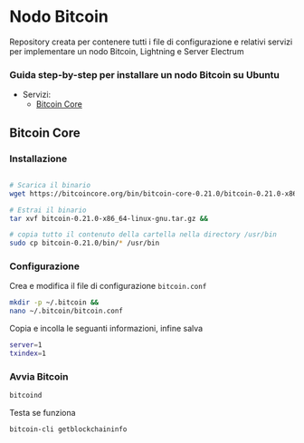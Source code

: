 # Nodo Bitcoin

Repository creata per contenere tutti i file di configurazione e relativi servizi per implementare un nodo Bitcoin, Lightning e Server Electrum

### Guida step-by-step per installare un nodo Bitcoin su Ubuntu
* Servizi:
  * [Bitcoin Core](https://github.com/BitSocial-lb/Node/blob/master/README.md#bitcoin-core)

## Bitcoin Core

### Installazione
```bash

# Scarica il binario
wget https://bitcoincore.org/bin/bitcoin-core-0.21.0/bitcoin-0.21.0-x86_64-linux-gnu.tar.gz &&

# Estrai il binario
tar xvf bitcoin-0.21.0-x86_64-linux-gnu.tar.gz &&

# copia tutto il contenuto della cartella nella directory /usr/bin
sudo cp bitcoin-0.21.0/bin/* /usr/bin
```
### Configurazione
Crea e modifica il file di configurazione `bitcoin.conf`

```bash
mkdir -p ~/.bitcoin &&
nano ~/.bitcoin/bitcoin.conf
```
Copia e incolla le seguanti informazioni, infine salva
```bash
server=1
txindex=1
```

### Avvia Bitcoin
```bash
bitcoind
```

Testa se funziona
```bash
bitcoin-cli getblockchaininfo
```
